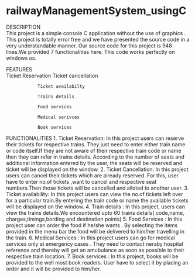 # railwayManagementSystem_usingC

DESCRIPTION  
                This project is a simple console C application 
                without the use of graphics . This project is 
                totally error free and we have presented the 
                source code in a very understandable manner. 
                Our source code for this project is 948 lines.We 
                provided 7 functionalities here. This code works 
                perfectly on windows os.

FEATURES  
                Ticket Reservation
                Ticket cancellation
                
                Ticket availabilty
                
                Trains details
                
                Food services
                
                Medical serivces
                
                Book services
                
FUNCTIONALITIES
               1. Ticket Reservation: In this project users can reserve their tickets for 
                  respective trains. They just need to enter either 
                  train name or code itself.If they are not aware of
                  their respective train code or name then they can 
                  refer in trains details. According to the number of
                  seats and additional information entered by the 
                  user, the seats will be reserved and ticket will be 
                  displayed on the window.
               2. Ticket Cancellation: In this project users can cancel their tickets which 
                  are already reserved. For this, user have to enter 
                  no.of tickets ,want to cancel and respective seat 
                  numbers.Then those tickets will be cancelled and 
                  alloted to another user.
               3. Ticket availability: In this project users can view the no.of tickets left
                  over for a particular train.By entering the train code 
                  or name the available tickets will be displayed on the 
                  window.
               4. Train details : In this project, users can view the trains details.We 
                   encountered upto 60 trains details( code,name,
                   charges,timings,bording and destination points)
               5. Food Services : In this project user can order the food if he/she 
                  wants . By selecting the items provided in the menu 
                  bar the food will be delivered to him/her travelling in 
                  the train.
               6. Medical Services : In this project users can go for medical services only 
                  at emergency cases . They need to contact neraby 
                  hospital reference and thereby will get an 
                  amubulance as soon as possible to their respective 
                  train location.
                7. Book services : In this project, books will be provided to the well
                   most book readers. User have to select it by
                   placing an order and it will be provided to him/her.
